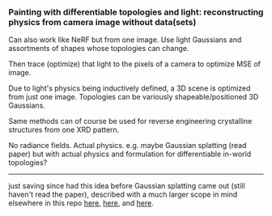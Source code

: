 ### Painting with differentiable topologies and light: reconstructing physics from camera image without data(sets)

Can also work like NeRF but from one image. Use light Gaussians and assortments of shapes whose topologies can change.

Then trace (optimize) that light to the pixels of a camera to optimize MSE of image.

Due to light's physics being inductively defined, a 3D scene is optimized from just one image. Topologies can be variously shapeable/positioned 3D Gaussians.

Same methods can of course be used for reverse engineering crystalline structures from one XRD pattern.

No radiance fields. Actual physics. e.g. maybe Gaussian splatting (read paper) but with actual physics and formulation for differentiable in-world topologies?

---

just saving since had this idea before Gaussian splatting came out (still haven't read the paper), described with a much larger scope in mind elsewhere in this repo [here](https://github.com/animal-tree/Writing-stuff/blob/main/Stuff41-differentiable-simulation.md), [here](https://github.com/animal-tree/Writing-stuff/blob/main/Theory-of-everything.md), and [here](https://github.com/animal-tree/Writing-stuff/blob/main/Simpler/Colossal-Misery.md).
